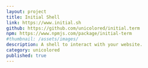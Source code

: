 ```yaml
---
layout: project
title: Initial Shell
link: https://www.initial.sh
github: https://github.com/unicolored/initial.term
npm: https://www.npmjs.com/package/initial-term
#thumbnail: /assets/images/
description: A shell to interact with your website.
category: unicolored
published: true
---
```

